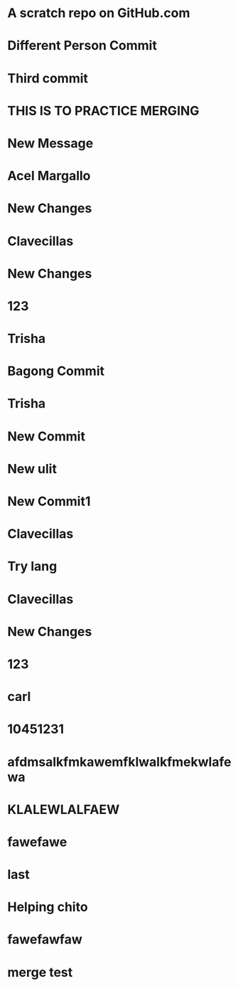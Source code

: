 # A scratch repo on GitHub.com
# Different Person Commit
# Third commit
# THIS IS TO PRACTICE MERGING
# New Message
# Acel Margallo
# New Changes 
# Clavecillas
# New Changes 
# 123
# Trisha
# Bagong Commit
# Trisha
# New Commit
# New ulit
# New Commit1
# Clavecillas 
# Try lang
# Clavecillas
# New Changes 
# 123
# carl
# 10451231
# afdmsalkfmkawemfklwalkfmekwlafewa
# KLALEWLALFAEW
# fawefawe
# last
# Helping chito
# fawefawfaw
# merge test
